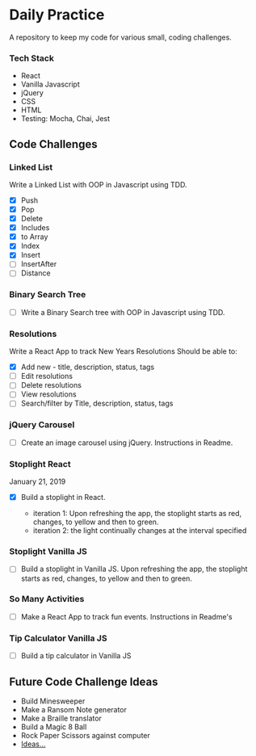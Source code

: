 # Daily Practice

A repository to keep my code for various small, coding challenges.

### Tech Stack

* React
* Vanilla Javascript
* jQuery
* CSS
* HTML
* Testing: Mocha, Chai, Jest

## Code Challenges

### Linked List

Write a Linked List with OOP in Javascript using TDD.
- [X] Push
- [X] Pop
- [X] Delete
- [X] Includes
- [X] to Array
- [X] Index
- [X] Insert
- [ ] InsertAfter
- [ ] Distance

### Binary Search Tree

- [ ] Write a Binary Search tree with OOP in Javascript using TDD.

### Resolutions

Write a React App to track New Years Resolutions
Should be able to:

- [X] Add new - title, description, status, tags
- [ ] Edit resolutions
- [ ] Delete resolutions
- [ ] View resolutions
- [ ] Search/filter by Title, description, status, tags

### jQuery Carousel

- [ ] Create an image carousel using jQuery. Instructions in Readme.

### Stoplight React
January 21, 2019

- [X] Build a stoplight in React. 

    * iteration 1: Upon refreshing the app, the stoplight starts as red, changes, to yellow and then to green.
    * iteration 2: the light continually changes at the interval specified

### Stoplight Vanilla JS

- [ ] Build a stoplight in Vanilla JS. Upon refreshing the app, the stoplight starts as red, changes, to yellow and then to green.

### So Many Activities

- [ ] Make a React App to track fun events. Instructions in Readme's

### Tip Calculator Vanilla JS

- [ ] Build a tip calculator in Vanilla JS

## Future Code Challenge Ideas
* Build Minesweeper
* Make a Ransom Note generator
* Make a Braille translator
* Build a Magic 8 Ball
* Rock Paper Scissors against computer
* [Ideas...](https://jenniferdewalt.com/)


